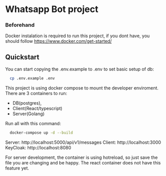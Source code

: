 # Whatsapp Bot project


### Beforehand
Docker instalation is required to run this project, if you dont have, you should follow https://www.docker.com/get-started/



## Quickstart
You can start copying the .env.example to .env to set basic setup of db:
```bash
  cp .env.example .env
```

This project is using docker compose to mount the developer enviroment. There are 3 containers to run:
- DB(postgres),
- Client(React/typescript)
- Server(Golang)

Run all with this command:
```bash
  docker-compose up -d --build
```
Server: http://localhost:5000/api/v1/messages
Client: http://localhost:3000
KeyCloak: http://localhost:8080


For server development, the container is using hotreload, so just save the file you are changing and be happy. The react container does not have this feature yet.